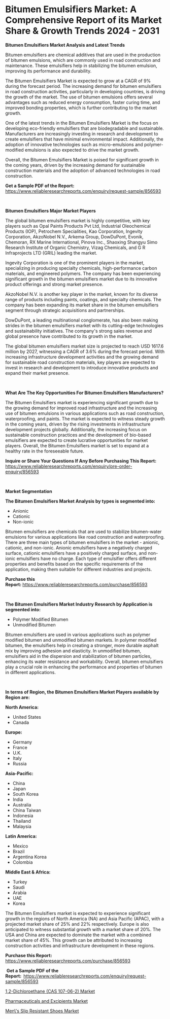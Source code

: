 <p><h1>Bitumen Emulsifiers Market: A Comprehensive Report of its Market Share & Growth Trends 2024 - 2031</h1></p><p><strong>Bitumen Emulsifiers Market Analysis and Latest Trends</strong></p>
<p><p>Bitumen emulsifiers are chemical additives that are used in the production of bitumen emulsions, which are commonly used in road construction and maintenance. These emulsifiers help in stabilizing the bitumen emulsion, improving its performance and durability.</p><p>The Bitumen Emulsifiers Market is expected to grow at a CAGR of 9% during the forecast period. The increasing demand for bitumen emulsifiers in road construction activities, particularly in developing countries, is driving the growth of the market. The use of bitumen emulsions offers several advantages such as reduced energy consumption, faster curing time, and improved bonding properties, which is further contributing to the market growth.</p><p>One of the latest trends in the Bitumen Emulsifiers Market is the focus on developing eco-friendly emulsifiers that are biodegradable and sustainable. Manufacturers are increasingly investing in research and development to create emulsifiers that have minimal environmental impact. Additionally, the adoption of innovative technologies such as micro-emulsions and polymer-modified emulsions is also expected to drive the market growth.</p><p>Overall, the Bitumen Emulsifiers Market is poised for significant growth in the coming years, driven by the increasing demand for sustainable construction materials and the adoption of advanced technologies in road construction.</p></p>
<p><strong>Get a Sample PDF of the Report:&nbsp;</strong> <a href="https://www.reliableresearchreports.com/enquiry/request-sample/856593">https://www.reliableresearchreports.com/enquiry/request-sample/856593</a></p>
<p>&nbsp;</p>
<p><strong>Bitumen Emulsifiers Major Market Players</strong></p>
<p><p>The global bitumen emulsifiers market is highly competitive, with key players such as Opal Paints Products Pvt Ltd, Industrial Oleochemical Products (IOP), Petrochem Specialities, Kao Corporation, Ingevity Corporation, AkzoNobel N.V., Arkema Group, DowDuPont, Evonik, Chemoran, RX Marine International, Pinova Inc., Shaoxing Shangyu Simo Research Institute of Organic Chemistry, Vizag Chemicals, and G R Infraprojects LTD (GRIL) leading the market.</p><p>Ingevity Corporation is one of the prominent players in the market, specializing in producing specialty chemicals, high-performance carbon materials, and engineered polymers. The company has been experiencing significant growth in the bitumen emulsifiers market due to its innovative product offerings and strong market presence.</p><p>AkzoNobel N.V. is another key player in the market, known for its diverse range of products including paints, coatings, and specialty chemicals. The company has been expanding its market share in the bitumen emulsifiers segment through strategic acquisitions and partnerships.</p><p>DowDuPont, a leading multinational conglomerate, has also been making strides in the bitumen emulsifiers market with its cutting-edge technologies and sustainability initiatives. The company's strong sales revenue and global presence have contributed to its growth in the market.</p><p>The global bitumen emulsifiers market size is projected to reach USD 1617.6 million by 2027, witnessing a CAGR of 3.6% during the forecast period. With increasing infrastructure development activities and the growing demand for sustainable road construction materials, key players are expected to invest in research and development to introduce innovative products and expand their market presence.</p></p>
<p>&nbsp;</p>
<p><strong>What Are The Key Opportunities For Bitumen Emulsifiers Manufacturers?</strong></p>
<p><p>The Bitumen Emulsifiers market is experiencing significant growth due to the growing demand for improved road infrastructure and the increasing use of bitumen emulsions in various applications such as road construction, waterproofing, and paints. The market is expected to witness steady growth in the coming years, driven by the rising investments in infrastructure development projects globally. Additionally, the increasing focus on sustainable construction practices and the development of bio-based emulsifiers are expected to create lucrative opportunities for market players. Overall, the Bitumen Emulsifiers market is set to expand at a healthy rate in the foreseeable future.</p></p>
<p><strong>Inquire or Share Your Questions If Any Before Purchasing This Report:</strong> <a href="https://www.reliableresearchreports.com/enquiry/pre-order-enquiry/856593">https://www.reliableresearchreports.com/enquiry/pre-order-enquiry/856593</a></p>
<p>&nbsp;</p>
<p><strong>Market Segmentation</strong></p>
<p><strong>The Bitumen Emulsifiers Market Analysis by types is segmented into:</strong></p>
<p><ul><li>Anionic</li><li>Cationic</li><li>Non-ionic</li></ul></p>
<p><p>Bitumen emulsifiers are chemicals that are used to stabilize bitumen-water emulsions for various applications like road construction and waterproofing. There are three main types of bitumen emulsifiers in the market - anionic, cationic, and non-ionic. Anionic emulsifiers have a negatively charged surface, cationic emulsifiers have a positively charged surface, and non-ionic emulsifiers have no charge. Each type of emulsifier offers different properties and benefits based on the specific requirements of the application, making them suitable for different industries and projects.</p></p>
<p><strong>Purchase this Report:&nbsp;</strong><a href="https://www.reliableresearchreports.com/purchase/856593">https://www.reliableresearchreports.com/purchase/856593</a></p>
<p>&nbsp;</p>
<p><strong>The Bitumen Emulsifiers Market Industry Research by Application is segmented into:</strong></p>
<p><ul><li>Polymer Modified Bitumen</li><li>Unmodified Bitumen</li></ul></p>
<p><p>Bitumen emulsifiers are used in various applications such as polymer modified bitumen and unmodified bitumen markets. In polymer modified bitumen, the emulsifiers help in creating a stronger, more durable asphalt mix by improving adhesion and elasticity. In unmodified bitumen, emulsifiers aid in the dispersion and stabilization of bitumen particles, enhancing its water resistance and workability. Overall, bitumen emulsifiers play a crucial role in enhancing the performance and properties of bitumen in different applications.</p></p>
<p>&nbsp;</p>
<p><strong>In terms of Region, the Bitumen Emulsifiers Market Players available by Region are:</strong></p>
<p>
    <p> <strong> North America: </strong>
        <ul>
            <li>United States</li>
            <li>Canada</li>
        </ul>
        </p> 
    <p> <strong> Europe: </strong>
        <ul>
            <li>Germany</li>
            <li>France</li>
            <li>U.K.</li>
            <li>Italy</li>
            <li>Russia</li>
        </ul>
        </p> 
    <p> <strong> Asia-Pacific: </strong>
        <ul>
            <li>China</li>
            <li>Japan</li>
            <li>South Korea</li>
            <li>India</li>
            <li>Australia</li>
            <li>China Taiwan</li>
            <li>Indonesia</li>
            <li>Thailand</li>
            <li>Malaysia</li>
        </ul>
        </p> 
    <p> <strong> Latin America: </strong>
        <ul>
            <li>Mexico</li>
            <li>Brazil</li>
            <li>Argentina Korea</li>
            <li>Colombia</li>
        </ul>
        </p> 
    <p> <strong> Middle East & Africa: </strong>
        <ul>
            <li>Turkey</li>
            <li>Saudi</li>
            <li>Arabia</li>
            <li>UAE</li>
            <li>Korea</li>
        </ul>
    </p>
    </p>
<p><p>The Bitumen Emulsifiers market is expected to experience significant growth in the regions of North America (NA) and Asia Pacific (APAC), with a projected market share of 25% and 22% respectively. Europe is also anticipated to witness substantial growth with a market share of 20%. The USA and China are expected to dominate the market with a combined market share of 45%. This growth can be attributed to increasing construction activities and infrastructure development in these regions.</p></p>
<p><strong>Purchase this Report: </strong><a href="https://www.reliableresearchreports.com/purchase/856593">https://www.reliableresearchreports.com/purchase/856593</a></p>
<p>&nbsp;<strong>Get a Sample PDF of the Report:&nbsp;&nbsp;</strong><a href="https://www.reliableresearchreports.com/enquiry/request-sample/856593">https://www.reliableresearchreports.com/enquiry/request-sample/856593</a></p>
<p><strong></strong></p>
<p><p><a href="https://view.publitas.com/reportprime-1/12-dichloroethane-cas-107-06-2-market-research-report-unlocks-analysis-on-the-market-financial-status-market-size-and-market-revenue-upto-2030/">1,2-Dichloroethane (CAS 107-06-2) Market</a></p><p><a href="https://view.publitas.com/reportprime-1/pharmaceuticals-and-excipients-market-size-share-trends-analysis-report-by-material-by-type-by-end-user-by-region-and-segment-forecasts-2023-2030/">Pharmaceuticals and Excipients Market</a></p><p><a href="https://view.publitas.com/reportprime-1/men-s-slip-resistant-shoes-market-research-report-unlocks-analysis-on-the-market-financial-status-market-size-and-market-revenue-upto-2030/">Men\'s Slip Resistant Shoes Market</a></p></p>